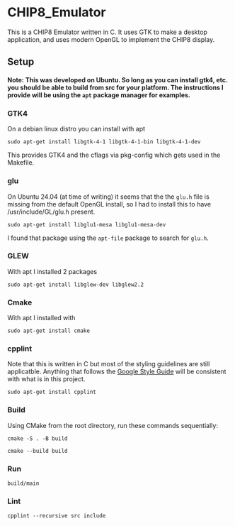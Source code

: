# CHIP8_Emulator
This is a CHIP8 Emulator written in C. It uses GTK to make a desktop application, and uses modern OpenGL to implement the CHIP8 display.


## Setup
#### Note: This was developed on Ubuntu. So long as you can install gtk4, etc. you should be able to build from src for your platform. The instructions I provide will be using the `apt` package manager for examples.


### GTK4
On a debian linux distro you can install with apt
```
sudo apt-get install libgtk-4-1 libgtk-4-1-bin libgtk-4-1-dev
```
This provides GTK4 and the cflags via pkg-config which gets used in the Makefile.


### glu
On Ubuntu 24.04 (at time of writing) it seems that the the `glu.h` file is missing from the default OpenGL install, so I had to install this to have /usr/include/GL/glu.h present.
```
sudo apt-get install libglu1-mesa libglu1-mesa-dev
```
I found that package using the `apt-file` package to search for  `glu.h`.


### GLEW
With apt I installed 2 packages
```
sudo apt-get install libglew-dev libglew2.2
```


### Cmake
With apt I installed with
```
sudo apt-get install cmake
```


### cpplint
Note that this is written in C but most of the styling guidelines are still applicatble. Anything that follows the [Google Style Guide](https://google.github.io/styleguide/cppguide.html) will be consistent with what is in this project.
```
sudo apt-get install cpplint
```


### Build
Using CMake from the root directory, run these commands sequentially:
```
cmake -S . -B build

cmake --build build
```


### Run
```
build/main
```


### Lint
```
cpplint --recursive src include
```